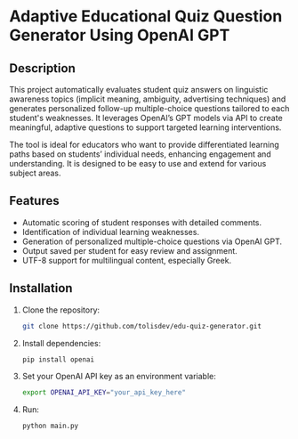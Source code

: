 # Adaptive Educational Quiz Question Generator Using OpenAI GPT

## Description
This project automatically evaluates student quiz answers on linguistic awareness topics (implicit meaning, ambiguity, advertising techniques) and generates personalized follow-up multiple-choice questions tailored to each student's weaknesses. It leverages OpenAI’s GPT models via API to create meaningful, adaptive questions to support targeted learning interventions.

The tool is ideal for educators who want to provide differentiated learning paths based on students’ individual needs, enhancing engagement and understanding. It is designed to be easy to use and extend for various subject areas.

## Features
- Automatic scoring of student responses with detailed comments.
- Identification of individual learning weaknesses.
- Generation of personalized multiple-choice questions via OpenAI GPT.
- Output saved per student for easy review and assignment.
- UTF-8 support for multilingual content, especially Greek.

## Installation
1. Clone the repository:
   ```bash
   git clone https://github.com/tolisdev/edu-quiz-generator.git
2. Install dependencies:
    ```bash
    pip install openai
3. Set your OpenAI API key as an environment variable:
    ```bash
    export OPENAI_API_KEY="your_api_key_here"
4. Run:
    ```bash
    python main.py


